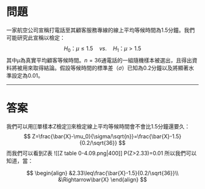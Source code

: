 # 問題
一家航空公司宣稱打電話至其顧客服務專線的線上平均等候時間為1.5分鐘。我們可能研究此宣稱以檢定：
$$
H_0\text{：}\mu\leq1.5\quad vs.\quad H_1\text{：}\mu>1.5
$$
其中$\mu$為真實平均顧客等候時間。$n=36$通電話的一組隨機樣本被選出，且得出資料將被用來取得結論。假設等候時間的標準差（$\sigma$）已知為0.2分鐘以及將顯著水準設定為0.01。
- - -
# 答案
我們可以用[[單樣本Z檢定]]來檢定線上平均等候時間會不會比1.5分鐘還要久：
$$
Z=\frac{\bar{X}-\mu_0}{\sigma/\sqrt{n}}=\frac{\bar{X}-1.5}{0.2/\sqrt{36}}
$$
而我們可以看到Z表
![[Z table 0-4.09.png|400]]
P(Z>2.33)=0.01
所以我們可以知道，當：
$$$$

$$
\begin{align}
&2.33\leq\frac{\bar{X}-1.5}{0.2/\sqrt{36}}\\
&\Rightarrow\bar{X}
\end{align}
$$